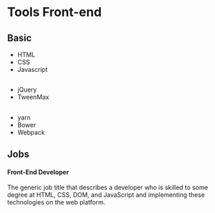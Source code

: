 # Tools Front-end

## Basic
* HTML
* CSS
* Javascript

## 
* jQuery
* TweenMax

## 
* yarn
* Bower
* Webpack

## Jobs
#### Front-End Developer
The generic job title that describes a developer who is skilled to some degree at HTML, CSS, DOM, and JavaScript and implementing these technologies on the web platform.


